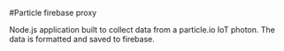 #Particle firebase proxy

Node.js application built to collect data from a particle.io IoT photon.
The data is formatted and saved to firebase.
